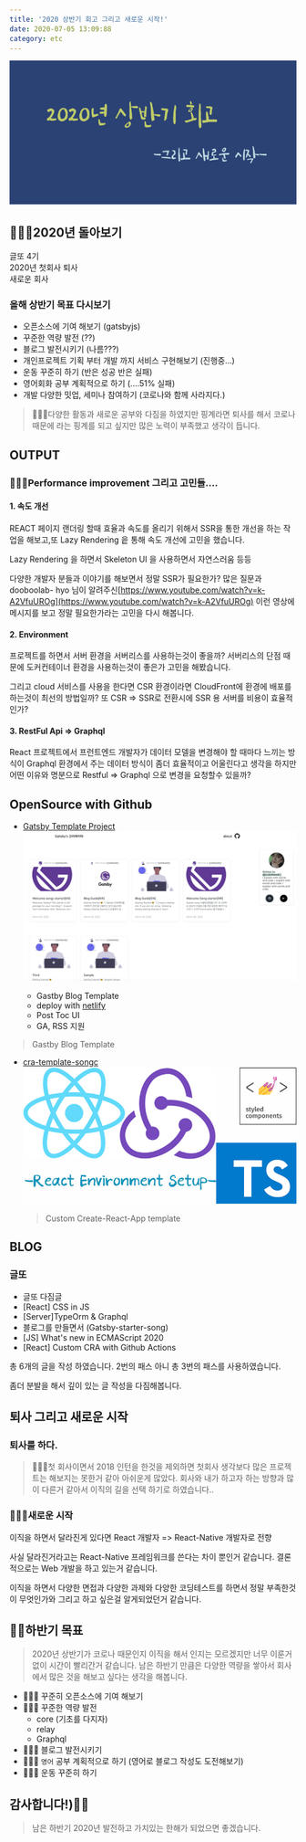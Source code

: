 ```yaml
---
title: '2020 상반기 회고 그리고 새로운 시작!'
date: 2020-07-05 13:09:88
category: etc
---
```


![img](./images/2020/2020R.jpg)

## 👨🏻‍💻2020년 돌아보기

글또 4기<br>
2020년 첫회사 퇴사<br>
새로운 회사<br>

### 올해 상반기 목표 다시보기

- 오픈소스에 기여 해보기 (gatsbyjs)
- 꾸준한 역량 발전 (??)
- 블로그 발전시키기 (나름???)
- 개인프로젝트 기획 부터 개발 까지 서비스 구현해보기 (진행중...)
- 운동 꾸준히 하기 (반은 성공 반은 실패)
- 영어회화 공부 계획적으로 하기 (....51% 실패)
- 개발 다양한 밋업, 세미나 참여하기 (코로나와 함께 사라지다.)

> 👨🏻‍💻다양한 활동과 새로운 공부와 다짐을 하였지만 핑계라면 퇴사를 해서 코로나 때문에 라는 핑계를 되고 싶지만 많은 노력이 부족했고 생각이 듭니다.

## OUTPUT

### 👨🏻‍💻Performance improvement 그리고 고민들....

#### 1. 속도 개선

REACT 페이지 랜더링 할때 효율과 속도를 올리기 위해서 SSR을 통한 개선을 하는 작업을 해보고,또 Lazy Rendering 읕 통해 속도 개선에 고민을 했습니다.

Lazy Rendering 을 하면서 Skeleton UI 을 사용하면서 자연스러움 등등

다양한 개발자 분들과 이야기를 해보면서 정말 SSR가 필요한가? 많은 질문과 dooboolab- hyo 님이 알려주신[https://www.youtube.com/watch?v=k-A2VfuUROg](https://www.youtube.com/watch?v=k-A2VfuUROg) 이런 영상에 메시지를 보고 정말 필요한가라는 고민을 다시 해봅니다.

#### 2. Environment

프로젝트를 하면서 서버 환경을 서버리스를 사용하는것이 좋을까? 서버리스의 단점 때문에 도커컨테이너 환경을 사용하는것이 좋은가 고민을 해봤습니다.

그리고 cloud 서비스를 사용을 한다면 CSR 환경이라면 CloudFront에 환경에 배포를 하는것이 최선의 방법일까? 또 CSR => SSR로 전환시에 SSR 용 서버를 비용이 효율적인가?

#### 3. RestFul Api => Graphql

React 프로젝트에서 프런트엔드 개발자가 데이터 모델을 변경해야 할 때마다 느끼는 방식이
Graphql 환경에서 주는 데이터 방식이 좀더 효율적이고 어울린다고 생각을 하지만 어떤 이유와 명분으로 Restful => Graphql 으로 변경을 요청할수 있을까?

## OpenSource with Github

- [Gatsby Template Project](https://blog.songc.io/etc/blog/)
  ![](./images/blog/blog1.png)

  - Gastby Blog Template
  - deploy with [netlify](https://netlify.com)
  - Post Toc UI
  - GA, RSS 지원

> Gastby Blog Template

- [cra-template-songc](https://blog.songc.io/react/react-cra-custom/)
  ![img](../react/images/cra/cra.png)

  > Custom Create-React-App template

## BLOG

### 글또

- 글또 다짐글
- [React] CSS in JS
- [Server]TypeOrm & Graphql
- 블로그를 만들면서 (Gatsby-starter-song)
- [JS] What's new in ECMAScript 2020
- [React] Custom CRA with Github Actions

총 6개의 글을 작성 하였습니다. 2번의 패스 아니 총 3번의 패스를 사용하였습니다.

좀더 분발을 해서 깊이 있는 글 작성을 다짐해봅니다.

## 퇴사 그리고 새로운 시작

### 퇴사를 하다.

> 👨🏻‍💻첫 회사이면서 2018 인턴을 한것을 제외하면 첫회사 생각보다 많은 프로젝트는 해보지는 못한거 같아 아쉬운게 많았다. 회사와 내가 하고자 하는 방향과 많이 다른거 같아서 이직의 길을 선택 하기로 하였습니다..

### 👨🏻‍💻새로운 시작

이직을 하면서 달라진게 있다면 React 개발자 => React-Native 개발자로 전향

사실 달라진거라고는 React-Native 프레임워크를 쓴다는 차이 뿐인거 같습니다. 결론적으로는 Web 개발을 하고 있는거 같습니다.

이직을 하면서 다양한 면접과 다양한 과제와 다양한 코딩테스트를 하면서 정말 부족한것이 무엇인가와 그리고 하고 싶은걸 알게되었던거 같습니다.

## 🙏🏻하반기 목표

> 2020년 상반기가 코로나 때문인지 이직을 해서 인지는 모르겠지만 너무 이룬거 없이 시간이 빨리간거 같습니다. 남은 하반기 만큼은 다양한 역량을 쌓아서 회사에서 많은 것을 해보고 싶다는 생각을 해봅니다.

- 👨🏻‍💻 꾸준히 오픈소스에 기여 해보기
- 👨🏻‍💻 꾸준한 역량 발전
  - core (기초를 다지자)
  - relay
  - Graphql
- 👨🏻‍💻 블로그 발전시키기
- 👨🏻‍💻 `영어` 공부 계획적으로 하기 (영어로 블로그 작성도 도전해보기)
- 👨🏻‍💻 운동 꾸준히 하기

## 감사합니다!)🙏🏻

> 남은 하반기 2020년 발전하고 가치있는 한해가 되었으면 좋겠습니다.
